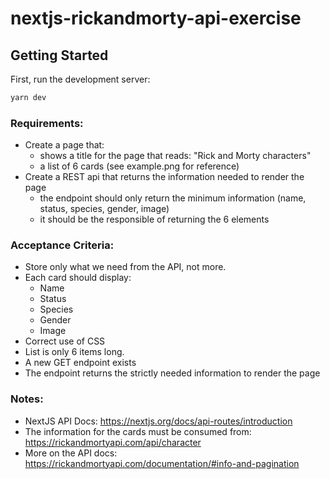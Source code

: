 # nextjs-rickandmorty-api-exercise

## Getting Started

First, run the development server:

```bash
yarn dev
```

### Requirements:

- Create a page that:
  - shows a title for the page that reads: "Rick and Morty characters"
  - a list of 6 cards (see example.png for reference)
- Create a REST api that returns the information needed to render the page
  - the endpoint should only return the minimum information (name, status, species, gender, image)
  - it should be the responsible of returning the 6 elements

### Acceptance Criteria:

- Store only what we need from the API, not more.
- Each card should display:
  - Name
  - Status
  - Species
  - Gender
  - Image
- Correct use of CSS
- List is only 6 items long.
- A new GET endpoint exists
- The endpoint returns the strictly needed information to render the page

### Notes:

- NextJS API Docs: https://nextjs.org/docs/api-routes/introduction
- The information for the cards must be consumed from:
  https://rickandmortyapi.com/api/character
- More on the API docs: https://rickandmortyapi.com/documentation/#info-and-pagination

